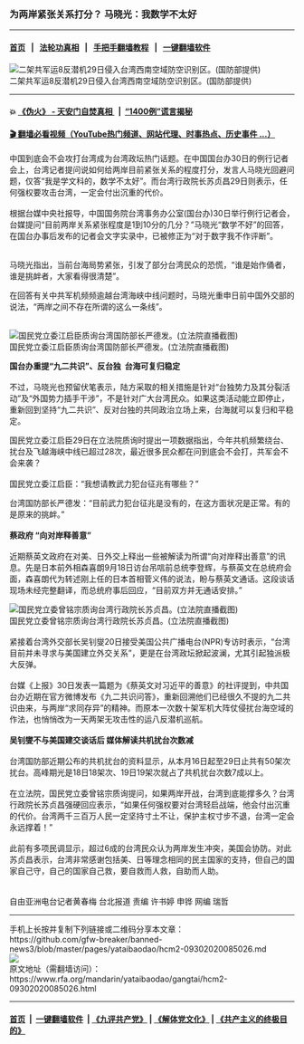 ### 为两岸紧张关系打分？ 马晓光：我数学不太好
------------------------

#### [首页](https://github.com/gfw-breaker/banned-news3/blob/master/README.md) &nbsp;&nbsp;|&nbsp;&nbsp; [法轮功真相](https://github.com/begood0513/basic/blob/master/README.md)  &nbsp;&nbsp;|&nbsp;&nbsp; [手把手翻墙教程](https://github.com/gfw-breaker/guides/wiki)  &nbsp;&nbsp;|&nbsp;&nbsp; [一键翻墙软件](https://github.com/gfw-breaker/nogfw/blob/master/README.md)  



<div id="headerimg">
 <img alt="二架共军运8反潜机29日侵入台湾西南空域防空识别区。(国防部提供)" src="https://www.rfa.org/mandarin/yataibaodao/gangtai/hcm2-09302020085026.html/57168aaa4e00.jpg/@@images/7d1346af-0c43-4028-9f50-430dad2f9d42.jpeg" title="二架共军运8反潜机29日侵入台湾西南空域防空识别区。(国防部提供)"/>
 <div id="headerimgcontents">
  <div id="headerimgcaption">
   <span>
    二架共军运8反潜机29日侵入台湾西南空域防空识别区。(国防部提供)
   </span>
   <!-- zoomattribute -->
  </div>
  <!-- headerimgcaption -->
 </div>
 <!-- headerimagecontents -->
</div>

<hr/>


#### 💥 [《伪火》 - 天安门自焚真相 ](http://158.247.195.190:10000/videos/blog/weihuo.html)&nbsp; |&nbsp; [“1400例”谎言揭秘  ](http://158.247.195.190:10000/videos/blog/jiexi1400.html)

#### [ 🎬  翻墙必看视频（YouTube热门频道、网站代理、时事热点、历史事件 ...）](https://github.com/gfw-breaker/links/blob/master/banned.md)

<div id="storytext">
 <div>
  <div class="slot_header">
  </div>
 </div>
 <p>
 </p>
 <p>
  中国到底会不会攻打台湾成为台湾政坛热门话题。在中国国台办30日的例行记者会上，台湾记者提问说如何给两岸目前紧张关系的程度打分，发言人马晓光回避问题，仅答“我是学文科的，数学不太好”。而台湾行政院长苏贞昌29日则表示，任何强权要攻击台湾，一定会付出沉重的代价。
  <br/>
  <br/>
  根据台媒中央社报导，中国国务院台湾事务办公室(国台办)30日举行例行记者会，台媒提问“目前两岸关系紧张程度是1到10分的几分？”马晓光“数学不好”的回答，在国台办事后发布的记者会文字实录中，已被修正为“对于数字我不作评断”。
 </p>
 <p>
 </p>
 <p>
  <br/>
  马晓光指出，当前台海局势紧张，引发了部分台湾民众的恐慌，“谁是始作俑者，谁是挑衅者，大家看得很清楚”。
 </p>
 <p>
  在回答有关中共军机频频逾越台湾海峡中线问题时，马晓光重申日前中国外交部的说法，“两岸之间不存在所谓的这么一条线”。
  <br/>
  <br/>
  <b>
  </b>
 </p>
 <p>
  <div class="image-inline captioned" style="width:640px;">
   <div style="width:640px;">
    <img alt="国民党立委江启臣质询台湾国防部长严德发。(立法院直播截图)" src="https://www.rfa.org/mandarin/yataibaodao/gangtai/hcm2-09302020085026.html/6c5f555381e3_56b45fb7767c.png" title="国民党立委江启臣质询台湾国防部长严德发。(立法院直播截图)"/>
   </div>
   <div class="image-caption">
    <span style="width:640px;">
     国民党立委江启臣质询台湾国防部长严德发。(立法院直播截图)
    </span>
    <span class="copyright">
    </span>
   </div>
  </div>
 </p>
 <p>
  <b>
   国台办重提“九二共识”、反台独  台海可复归稳定
  </b>
  <br/>
  <br/>
  不过，马晓光也预留伏笔表示，陆方采取的相关措施是针对“台独势力及其分裂活动”及“外国势力插手干涉”，不是针对广大台湾民众。如果这类活动能立即停止，重新回到坚持“九二共识”、反对台独的共同政治立场上来，台海就可以复归和平稳定。
 </p>
 <p>
  国民党立委江启臣29日在立法院质询时提出一项数据指出，今年共机频繁绕台、扰台及飞越海峡中线已超过28次，最近很多民众都在问到底会不会打，共军会不会来袭？
  <br/>
  <br/>
  国民党立委江启臣：“我想请教武力犯台征兆有哪些？”
 </p>
 <p>
  台湾国防部长严德发：“目前武力犯台征兆是没有的，在这方面状况是正常。有的是原来的挑衅。”
  <br/>
  <br/>
  <b>
   蔡政府 “向对岸释善意”
  </b>
  <br/>
  <br/>
  近期蔡英文政府在对美、日外交上释出一些被解读为所谓“向对岸释出善意”的讯息。先是日本前外相森喜朗9月18日访台吊唁前总统李登辉，与蔡英文在总统府会面，森喜朗代为转述刚上任的日本首相菅义伟的说法，盼与蔡英文通话。这段谈话现场未经完整翻译，而总统府事后回应，“目前双方并无通话安排。”
 </p>
 <p>
 </p>
 <p>
  <div class="image-inline captioned" style="width:640px;">
   <div style="width:640px;">
    <img alt="国民党立委曾铭宗质询台湾行政院长苏贞昌。(立法院直播截图)" src="https://www.rfa.org/mandarin/yataibaodao/gangtai/hcm2-09302020085026.html/66fe92985b97_86078c9e660c.png" title="国民党立委曾铭宗质询台湾行政院长苏贞昌。(立法院直播截图)"/>
   </div>
   <div class="image-caption">
    <span style="width:640px;">
     国民党立委曾铭宗质询台湾行政院长苏贞昌。(立法院直播截图)
    </span>
    <span class="copyright">
    </span>
   </div>
  </div>
  <br/>
  紧接着台湾外交部长吴钊燮20日接受美国公共广播电台(NPR)专访时表示，“台湾目前并未寻求与美国建立外交关系”，更是在台湾政坛掀起波澜，尤其引起独派极大反弹。
  <br/>
  <br/>
  台媒《上报》30日发表一篇题为《蔡英文对习近平的善意》的社评提到，中共国台办近期在官方微博发布《九二共识问答》，重新回溯他们已经很久不提的九二共识由来，与两岸“求同存异”的精神。而原本一次数十架军机大阵仗侵扰台海空域的作法，也悄悄改为一天两架无攻击性的运八反潜机巡航。
  <br/>
  <br/>
  <b>
   吴钊燮不与美国建交谈话后 媒体解读共机扰台次数减
  </b>
  <br/>
  <br/>
  台湾国防部近期公布的共机扰台的资料显示，从本月16日起至29日止共有50架次扰台。高峰期光是18日18架次、19日19架次就占了共机扰台次数7成以上。
  <br/>
  <br/>
  在立法院，国民党立委曾铭宗质询提问，如果两岸开战，台湾到底能撑多久？台湾行政院长苏贞昌强硬回应表示，“如果任何强权要对台湾轻启战端，他会付出沉重的代价。台湾两千三百万人民一定坚持寸土不让，保护主权寸步不退，台湾一定会永远撑着！”
  <br/>
  <br/>
  此前有多项民调显示，超过6成的台湾民众认为两岸发生冲突，美国会协防。对此苏贞昌表示，台湾非常感谢包括美、日等理念相同的民主国家的支持，但自己的国家自己守，自己的国家自己救，要自救而人救，自助而人助。
  <br/>
  <br/>
  <br/>
  自由亚洲电台记者黄春梅 台北报道 责编 许书婷 申铧 网编 瑞哲
 </p>
</div>

<hr/>
手机上长按并复制下列链接或二维码分享本文章：<br/>
https://github.com/gfw-breaker/banned-news3/blob/master/pages/yataibaodao/hcm2-09302020085026.md <br/>
<a href='https://github.com/gfw-breaker/banned-news3/blob/master/pages/yataibaodao/hcm2-09302020085026.md'><img src='https://github.com/gfw-breaker/banned-news3/blob/master/pages/yataibaodao/hcm2-09302020085026.md.png'/></a> <br/>
原文地址（需翻墙访问）：https://www.rfa.org/mandarin/yataibaodao/gangtai/hcm2-09302020085026.html


------------------------
#### [首页](https://github.com/gfw-breaker/banned-news3/blob/master/README.md) &nbsp;|&nbsp; [一键翻墙软件](https://github.com/gfw-breaker/nogfw/blob/master/README.md) &nbsp;| [《九评共产党》](https://github.com/gfw-breaker/9ping.md/blob/master/README.md#九评之一评共产党是什么) | [《解体党文化》](https://github.com/gfw-breaker/jtdwh.md/blob/master/README.md) | [《共产主义的终极目的》](https://github.com/gfw-breaker/gczydzjmd.md/blob/master/README.md)


<img src='http://gfw-breaker.win/banned-news3/pages/yataibaodao/hcm2-09302020085026.md' width='0px' height='0px'/>